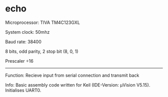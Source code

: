 # echo

Microprocessor: TIVA TM4C123GXL

System clock: 50mhz

Baud rate: 38400

8 bits, odd parity, 2 stop bit (8, 0, 1)

Prescaler ÷16

------------------------------------------------------------------
Function: 
Recieve input from serial connection and transmit back

Info:
Basic assembly code written for Keil (IDE-Version: µVision V5.15).
Initialises UART0.  
